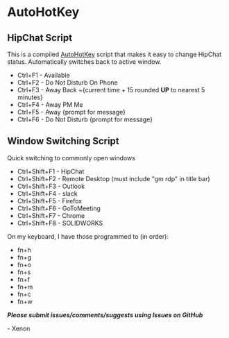 # AutoHotKey

## HipChat Script
This is a compiled [AutoHotKey](https://autohotkey.com/ "AutoHotKey's Homepage") script that makes it easy to change HipChat status. Automatically switches back to active window.

+ Ctrl+F1 - Available
+ Ctrl+F2 - Do Not Disturb On Phone
+ Ctrl+F3 - Away Back ~{current time + 15 rounded **UP** to nearest 5 minutes}
+ Ctrl+F4 - Away PM Me
+ Ctrl+F5 - Away {prompt for message}
+ Ctrl+F6 - Do Not Disturb {prompt for message}

## Window Switching Script
Quick switching to commonly open windows

+ Ctrl+Shift+F1 - HipChat
+ Ctrl+Shift+F2 - Remote Desktop (must include "gm rdp" in title bar)
+ Ctrl+Shift+F3 - Outlook
+ Ctrl+Shift+F4 - slack
+ Ctrl+Shift+F5 - Firefox
+ Ctrl+Shift+F6 - GoToMeeting
+ Ctrl+Shift+F7 - Chrome
+ Ctrl+Shift+F8 - SOLIDWORKS

On my keyboard, I have those programmed to (in order):
+ fn+h
+ fn+g
+ fn+o
+ fn+s
+ fn+f
+ fn+m
+ fn+c
+ fn+w

**_Please submit issues/comments/suggests using Issues on GitHub_**

\- Xenon
